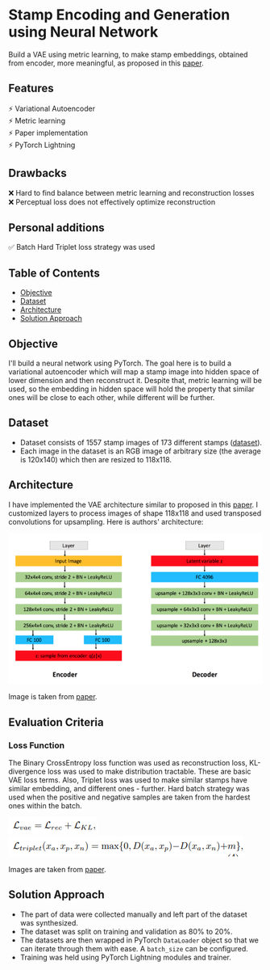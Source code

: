 # Stamp Encoding and Generation using Neural Network 
Build a VAE using metric learning, to make stamp embeddings, obtained from encoder, more meaningful, as proposed in this <a href="http://cs231n.stanford.edu/reports/2017/pdfs/108.pdf">paper</a>.  

## Features
⚡ Variational Autoencoder  
⚡ Metric learning  
⚡ Paper implementation  
⚡ PyTorch Lightning  


## Drawbacks
❌ Hard to find balance between metric learning and reconstruction losses  
❌ Perceptual loss does not effectively optimize reconstruction

## Personal additions
✅ Batch Hard Triplet loss strategy was used


## Table of Contents
- [Objective](#objective)
- [Dataset](#dataset)
- [Architecture](#architecture)
- [Solution Approach](#solution-approach)

## Objective
I'll build a neural network using PyTorch. The goal here is to build a variational autoencoder which will map a stamp image into hidden space of lower dimension and then reconstruct it. Despite that, metric learning will be used, so the embedding in hidden space will hold the property that similar ones will be close to each other, while different will be further.

## Dataset
- Dataset consists of 1557 stamp images of 173 different stamps (<a href="https://data.mendeley.com/datasets/ktr99fc826/3">dataset</a>).
- Each image in the dataset is an RGB image of arbitrary size (the average is 120x140) which then are resized to 118x118.

## Architecture
I have implemented the VAE architecture similar to proposed in this <a href="https://link.springer.com/article/10.1134/S1054661822040046">paper</a>. I customized layers to process images of shape 118x118 and used transposed convolutions for upsampling. Here is authors' architecture:

<img src="./images/architecture.png">

Image is taken from <a href="https://link.springer.com/article/10.1134/S1054661822040046">paper</a>.  


## Evaluation Criteria

### Loss Function  
The Binary CrossEntropy loss function was used as reconstruction loss, KL-divergence loss was used to make distribution tractable. These are basic VAE loss terms. Also, Triplet loss was used to make similar stamps have similar embedding, and different ones - further. Hard batch strategy was used when the positive and negative samples are taken from the hardest ones within the batch.

<img src="./images/vae_loss.png">
<img src="./images/triplet_loss.png">

Images are taken from <a href="https://link.springer.com/article/10.1134/S1054661822040046">paper</a>.


## Solution Approach
- The part of data were collected manually and left part of the dataset was synthesized.
- The dataset was split on training and validation as 80% to 20%.
- The datasets are then wrapped in PyTorch `DataLoader` object so that we can iterate through them with ease. A `batch_size` can be configured.
- Training was held using PyTorch Lightning modules and trainer.
